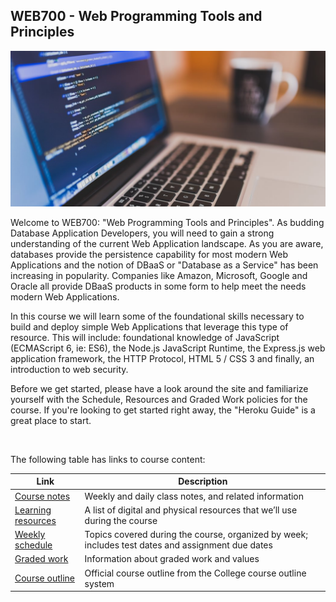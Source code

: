 ## WEB700 - Web Programming Tools and Principles

![Working on a Laptop](https://raw.githubusercontent.com/sictweb/resources/master/computer-image-2.jpg) 


Welcome to WEB700: "Web Programming Tools and Principles".  As budding Database Application Developers, you will need to gain a strong understanding of the current Web Application landscape.  As you are aware, databases provide the persistence capability for most modern Web Applications and the notion of DBaaS or "Database as a Service" has been increasing in popularity.  Companies like Amazon, Microsoft, Google and Oracle all provide DBaaS products in some form to help meet the needs modern Web Applications.

In this course we will learn some of the foundational skills necessary to build and deploy simple Web Applications that leverage this type of resource.  This will include: foundational knowledge of JavaScript (ECMAScript 6, ie: ES6), the Node.js JavaScript Runtime, the Express.js web application framework, the HTTP Protocol, HTML 5 / CSS 3 and finally, an introduction to web security. 

Before we get started, please have a look around the site and familiarize yourself with the Schedule, Resources and Graded Work policies for the course.  If you're looking to get started right away, the "Heroku Guide" is a great place to start.

<br>

The following table has links to course content:

| Link | Description |
| ---- | ----------- |
| [Course notes](/web700/notes/) | Weekly and daily class notes, and related information |
| [Learning resources](/web700/resources) | A list of digital and physical resources that we’ll use during the course |
| [Weekly schedule](/web700/weekly-schedule) | Topics covered during the course, organized by week; includes test dates and assignment due dates |
| [Graded work](/web422/graded-work) | Information about graded work and values |
| [Course outline](https://ict.senecacollege.ca/course/web422) | Official course outline from the College course outline system |
